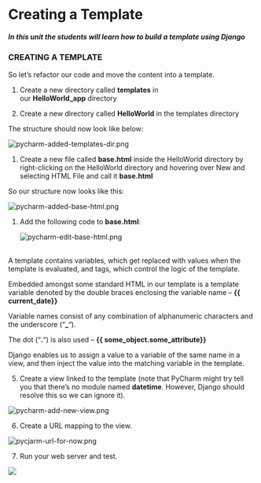 Creating a Template
===================

##### In this unit the students will learn how to build a template using Django

### CREATING A TEMPLATE

So let’s refactor our code and move the content into a template.

1.  Create a new directory called **templates** in
    our **HelloWorld_app** directory

2.  Create a new directory called **HelloWorld** in the templates directory

The structure should now look like below:

![pycharm-added-templates-dir.png](http://codeinstitute.wpengine.com/wp-content/uploads/2016/02/1455124056_image3.png)

1.  Create a new file called **base.html** inside the HelloWorld directory by
    right-clicking on the HelloWorld directory and hovering over New and
    selecting HTML File and call it **base.html**

So our structure now looks like this:

![pycharm-added-base-html.png](http://codeinstitute.wpengine.com/wp-content/uploads/2016/02/1455124056_image4.png)

1.  Add the following code to **base.html**:

    ![pycharm-edit-base-html.png](http://codeinstitute.wpengine.com/wp-content/uploads/2016/02/1455124056_image5.png)

   
A template contains variables, which get replaced with values when the template
is evaluated, and tags, which control the logic of the template.

Embedded amongst some standard HTML in our template is a template variable
denoted by the double braces enclosing the variable name – **{{ current_date}}**

Variable names consist of any combination of alphanumeric characters and the
underscore (“**\_**“).

The dot (“**.**“) is also used – **{{ some_object.some_attribute}}**

Django enables us to assign a value to a variable of the same name in a view,
and then inject the value into the matching variable in the template.

5. Create a view linked to the template (note that PyCharm might try tell you
that there’s no module named **datetime**. However, Django should resolve this
so we can ignore it).

![pycharm-add-new-view.png](http://codeinstitute.wpengine.com/wp-content/uploads/2016/02/1455124056_image6.png)

6. Create a URL mapping to the view.

![pycjarm-url-for-now.png](http://codeinstitute.wpengine.com/wp-content/uploads/2016/02/1455124056_image7.png)

7. Run your web server and test.

![](http://codeinstitute.wpengine.com/wp-content/uploads/2016/02/1455124056_image8.png)
